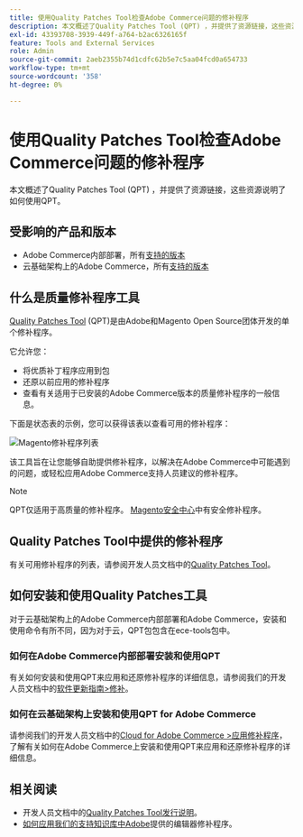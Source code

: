 ```yaml
---
title: 使用Quality Patches Tool检查Adobe Commerce问题的修补程序
description: 本文概述了Quality Patches Tool (QPT) ，并提供了资源链接，这些资源说明了如何使用QPT。
exl-id: 43393708-3939-449f-a764-b2ac6326165f
feature: Tools and External Services
role: Admin
source-git-commit: 2aeb2355b74d1cdfc62b5e7c5aa04fcd0a654733
workflow-type: tm+mt
source-wordcount: '358'
ht-degree: 0%

---
```


# 使用Quality Patches Tool检查Adobe Commerce问题的修补程序

本文概述了Quality Patches Tool (QPT) ，并提供了资源链接，这些资源说明了如何使用QPT。

## 受影响的产品和版本

* Adobe Commerce内部部署，所有[支持的版本](https://magento.com/sites/default/files/magento-software-lifecycle-policy.pdf)
* 云基础架构上的Adobe Commerce，所有[支持的版本](https://magento.com/sites/default/files/magento-software-lifecycle-policy.pdf)

## 什么是质量修补程序工具

[Quality Patches Tool](https://github.com/magento/quality-patches) (QPT)是由Adobe和Magento Open Source团体开发的单个修补程序。

它允许您：

* 将优质补丁程序应用到包
* 还原以前应用的修补程序
* 查看有关适用于已安装的Adobe Commerce版本的质量修补程序的一般信息。

下面是状态表的示例，您可以获得该表以查看可用的修补程序：

![Magento修补程序列表](assets/status_table.png)

该工具旨在让您能够自助提供修补程序，以解决在Adobe Commerce中可能遇到的问题，或轻松应用Adobe Commerce支持人员建议的修补程序。

>[!NOTE]
>
>QPT仅适用于高质量的修补程序。 [Magento安全中心](https://magento.com/security/patches)中有安全修补程序。

## Quality Patches Tool中提供的修补程序

有关可用修补程序的列表，请参阅开发人员文档中的[Quality Patches Tool](https://experienceleague.adobe.com/tools/commerce-quality-patches/index.html)。

## 如何安装和使用Quality Patches工具

对于云基础架构上的Adobe Commerce内部部署和Adobe Commerce，安装和使用命令有所不同，因为对于云，QPT包包含在ece-tools包中。

### 如何在Adobe Commerce内部部署安装和使用QPT

有关如何安装和使用QPT来应用和还原修补程序的详细信息，请参阅我们的开发人员文档中的[软件更新指南>修补](https://experienceleague.adobe.com/en/docs/commerce-operations/tools/quality-patches-tool/usage)。

### 如何在云基础架构上安装和使用QPT for Adobe Commerce

请参阅我们的开发人员文档中的[Cloud for Adobe Commerce >应用修补程序](https://experienceleague.adobe.com/en/docs/commerce-cloud-service/user-guide/develop/upgrade/apply-patches)，了解有关如何在Adobe Commerce上安装和使用QPT来应用和还原修补程序的详细信息。

## 相关阅读

* 开发人员文档中的[Quality Patches Tool发行说明](https://experienceleague.adobe.com/en/docs/commerce-operations/tools/quality-patches-tool/release-notes)。
* [如何应用我们的支持知识库中Adobe](/help/how-to/general/how-to-apply-a-composer-patch-provided-by-magento.md)提供的编辑器修补程序。
